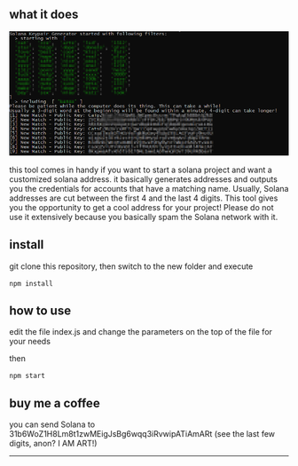 ## what it does

![](screenshot.png)

this tool comes in handy if you want to start a solana project and want a customized solana address.
it basically generates addresses and outputs you the credentials for accounts that have a matching name.
Usually, Solana addresses are cut between the first 4 and the last 4 digits.
This tool gives you the opportunity to get a cool address for your project!
Please do not use it extensively because you basically spam the Solana network with it.


## install


git clone this repository, then switch to the new folder and execute

```
npm install
```


## how to use

edit the file index.js and change the parameters on the top of the file for your needs

then
```
npm start
```

## buy me a coffee

you can send Solana to 31b6WoZ1H8Lm8t1zwMEigJsBg6wqq3iRvwipATiAmARt (see the last few digits, anon? I AM ART!)




___
